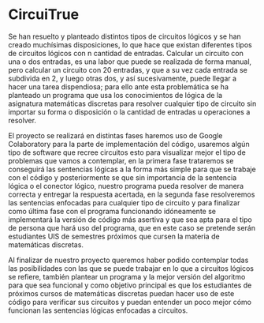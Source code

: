 # CircuiTrue
Se han resuelto y planteado distintos tipos de circuitos lógicos y se han creado muchísimas disposiciones, lo que hace que existan diferentes tipos de circuitos lógicos con n cantidad de entradas. Calcular un circuito con una o dos entradas, es una labor que puede se realizada de forma manual, pero calcular un circuito con 20 entradas, y que a su vez cada entrada se subdivida en 2, y luego otras dos, y así sucesivamente, puede llegar a hacer una tarea dispendiosa; para ello ante esta problemática se ha planteado un programa que usa los conocimientos de lógica de la asignatura matemáticas discretas para resolver cualquier tipo de circuito sin importar su forma o disposición o la cantidad de entradas u operaciones a resolver.

El proyecto se realizará en distintas fases haremos uso de Google Colaboratory para la parte de implementación del código, usaremos algún tipo de software que recree circuitos esto para visualizar mejor el tipo de problemas que vamos a contemplar, en la primera fase trataremos se conseguirá las sentencias lógicas a la forma más simple para que se trabaje con el código y posteriormente se  que sin importancia de la sentencia lógica o el conector lógico, nuestro programa pueda resolver de manera correcta y entregar la respuesta acertada, en la segunda fase resolveremos las sentencias enfocadas para cualquier tipo de circuito y para finalizar como última fase con el programa funcionando idóneamente se implementará la versión de código más asertiva y que sea apta para el tipo de persona que hará uso del programa, que en este caso se pretende serán estudiantes UIS de semestres próximos que cursen la materia de matemáticas discretas.

Al finalizar de nuestro proyecto queremos haber podido contemplar todas las posibilidades con las que se puede trabajar en lo que a circuitos lógicos se refiere, también plantear un programa y la mejor versión del algoritmo para que sea funcional y como objetivo principal es que los estudiantes de próximos cursos de matemáticas discretas puedan hacer uso de este código para verificar sus circuitos y puedan entender un poco mejor cómo funcionan las sentencias lógicas enfocadas a circuitos.

